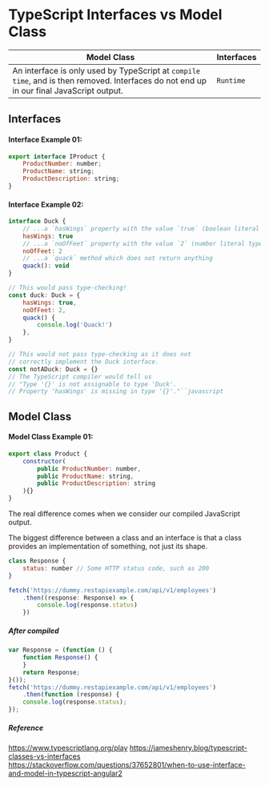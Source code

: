 # TypeScript Interfaces vs Model Class

Model Class | Interfaces
--- | ---
An interface is only used by TypeScript at `compile time`, and is then removed. Interfaces do not end up in our final JavaScript output. | `Runtime`

## Interfaces
#### Interface Example 01:
```javascript
export interface IProduct {
    ProductNumber: number;
    ProductName: string;
    ProductDescription: string;
}
```

#### Interface Example 02:
```javascript
interface Duck {
    // ...a `hasWings` property with the value `true` (boolean literal type)
    hasWings: true
    // ...a `noOfFeet` property with the value `2` (number literal type)
    noOfFeet: 2
    // ...a `quack` method which does not return anything
    quack(): void
}

// This would pass type-checking!
const duck: Duck = {
    hasWings: true,
    noOfFeet: 2,
    quack() {
        console.log('Quack!')
    },
}

// This would not pass type-checking as it does not
// correctly implement the Duck interface.
const notADuck: Duck = {}
// The TypeScript compiler would tell us
// "Type '{}' is not assignable to type 'Duck'.
// Property 'hasWings' is missing in type '{}'."``javascript
```

## Model Class
#### Model Class Example 01:
```javascript
export class Product {
    constructor(
        public ProductNumber: number,
        public ProductName: string,
        public ProductDescription: string
    ){}
}
```
The real difference comes when we consider our compiled JavaScript output.

The biggest difference between a class and an interface is that a class provides an implementation of something, not just its shape.

```javascript
class Response {
    status: number // Some HTTP status code, such as 200
}

fetch('https://dummy.restapiexample.com/api/v1/employees')
    .then((response: Response) => {
        console.log(response.status)
    })
```

##### After compiled
```javascript
var Response = (function () {
    function Response() {
    }
    return Response;
}());
fetch('https://dummy.restapiexample.com/api/v1/employees')
    .then(function (response) {
    console.log(response.status);
});
```

##### Reference
https://www.typescriptlang.org/play
https://jameshenry.blog/typescript-classes-vs-interfaces
https://stackoverflow.com/questions/37652801/when-to-use-interface-and-model-in-typescript-angular2
